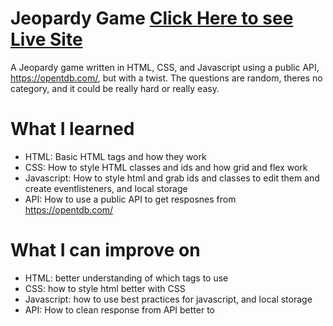 # Jeopardy Game [Click Here to see Live Site](https://ben-ortiz.github.io/JeopardyWebApp/)
A Jeopardy game written in HTML, CSS, and Javascript using a public API, https://opentdb.com/, but with a twist. The questions are random, theres no category, and it could be really hard or really easy.

# What I learned
- HTML: Basic HTML tags and how they work
- CSS: How to style HTML classes and ids and how grid and flex work
- Javascript: How to style html and grab ids and classes to edit them and create eventlisteners, and local storage
- API: How to use a public API to get resposnes from https://opentdb.com/

# What I can improve on
- HTML: better understanding of which tags to use
- CSS: how to style html better with CSS
- Javascript: how to use best practices for javascript, and local storage
- API: How to clean response from API better to 